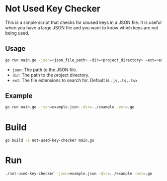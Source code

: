 # Not Used Key Checker

This is a simple script that checks for unused keys in a JSON file. It is useful when you have a large JSON file and you want to know which keys are not being used.

## Usage

```bash
go run main.go -json=<json_file_path> -dir=<project_directory> -ext=<extensions>
```

- `json`: The path to the JSON file.
- `dir`: The path to the project directory.
- `ext`: The file extensions to search for. Default is `.js,.ts,.tsx`.

## Example

```bash
go run main.go -json=example.json -dir=../example -ext=.go
```

# Build

```bash
go build -o not-used-key-checker main.go
```

# Run

```bash
./not-used-key-checker -json=example.json -dir=../example -ext=.go
```
